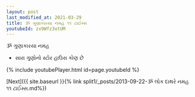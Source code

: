 ```yaml
---
layout: post
last_modified_at: 2021-03-29
title: ૐ ગુણાકારયા નમહ ૧૧ ટાઈમ્સ
youtubeId: zx9Wfz3otUM
---
```

 
 
 ૐ ગુણાકારયા નમહ  
 
 -  સારા ગુણોનો સ્ટોર હાઉસ કોણ છે 
 
  
 
  
 
 
 
 
 
 


{% include youtubePlayer.html id=page.youtubeId %}
 
[Next]({{ site.baseurl }}{% link  split1/_posts/2013-09-22-ૐ લોક દાથરે નમહ ૧૧ ટાઈમ્સ.md%})
 
